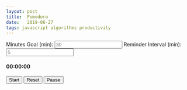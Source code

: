```yaml
---
layout: post
title:  Pomodoro
date:   2019-06-27
tags: javascript algorithms productivity
---
```



<div id="pomodoro">
  <label>Minutes Goal (min):
    <input id="goal" type="number" placeholder="30" />
  </label>
  <label>Reminder Interval (min):
    <input id="reminder" type="number" placeholder="5" />
  </label>

  <h4>
    <span id="hours">00</span>:<span id="minutes">00</span>:<span id="seconds">00</span>
  </h4>

  <button id="start" type="button">Start</button>
  <button id="reset" type="button">Reset</button>
  <button id="pause" type="button">Pause</button>
</div>

<script src="/assets/javascript/pomodoro.js"></script>
